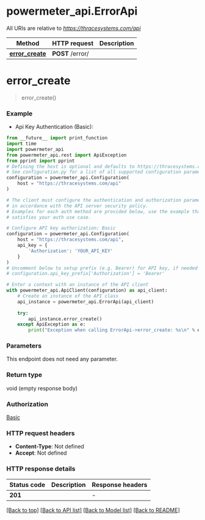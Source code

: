 # powermeter_api.ErrorApi

All URIs are relative to *https://thracesystems.com/api*

Method | HTTP request | Description
------------- | ------------- | -------------
[**error_create**](ErrorApi.md#error_create) | **POST** /error/ | 


# **error_create**
> error_create()



### Example

* Api Key Authentication (Basic):
```python
from __future__ import print_function
import time
import powermeter_api
from powermeter_api.rest import ApiException
from pprint import pprint
# Defining the host is optional and defaults to https://thracesystems.com/api
# See configuration.py for a list of all supported configuration parameters.
configuration = powermeter_api.Configuration(
    host = "https://thracesystems.com/api"
)

# The client must configure the authentication and authorization parameters
# in accordance with the API server security policy.
# Examples for each auth method are provided below, use the example that
# satisfies your auth use case.

# Configure API key authorization: Basic
configuration = powermeter_api.Configuration(
    host = "https://thracesystems.com/api",
    api_key = {
        'Authorization': 'YOUR_API_KEY'
    }
)
# Uncomment below to setup prefix (e.g. Bearer) for API key, if needed
# configuration.api_key_prefix['Authorization'] = 'Bearer'

# Enter a context with an instance of the API client
with powermeter_api.ApiClient(configuration) as api_client:
    # Create an instance of the API class
    api_instance = powermeter_api.ErrorApi(api_client)
    
    try:
        api_instance.error_create()
    except ApiException as e:
        print("Exception when calling ErrorApi->error_create: %s\n" % e)
```

### Parameters
This endpoint does not need any parameter.

### Return type

void (empty response body)

### Authorization

[Basic](../README.md#Basic)

### HTTP request headers

 - **Content-Type**: Not defined
 - **Accept**: Not defined

### HTTP response details
| Status code | Description | Response headers |
|-------------|-------------|------------------|
**201** |  |  -  |

[[Back to top]](#) [[Back to API list]](../README.md#documentation-for-api-endpoints) [[Back to Model list]](../README.md#documentation-for-models) [[Back to README]](../README.md)

